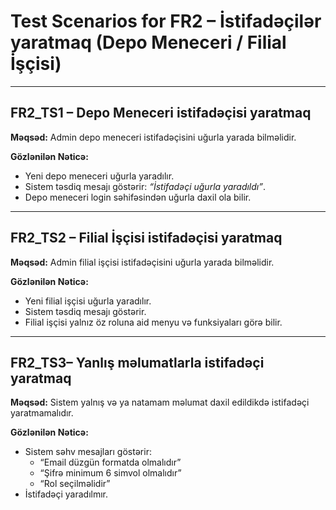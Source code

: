 # Test Scenarios for FR2 – İstifadəçilər yaratmaq (Depo Meneceri / Filial İşçisi)

---

## FR2_TS1 – Depo Meneceri istifadəçisi yaratmaq
**Məqsəd:** Admin depo meneceri istifadəçisini uğurla yarada bilməlidir.  
 
**Gözlənilən Nəticə:**
- Yeni depo meneceri uğurla yaradılır.  
- Sistem təsdiq mesajı göstərir: *“İstifadəçi uğurla yaradıldı”*.  
- Depo meneceri login səhifəsindən uğurla daxil ola bilir.  

---

## FR2_TS2 – Filial İşçisi istifadəçisi yaratmaq
**Məqsəd:** Admin filial işçisi istifadəçisini uğurla yarada bilməlidir.  


**Gözlənilən Nəticə:**
- Yeni filial işçisi uğurla yaradılır.  
- Sistem təsdiq mesajı göstərir.  
- Filial işçisi yalnız öz roluna aid menyu və funksiyaları görə bilir.  

---

## FR2_TS3– Yanlış məlumatlarla istifadəçi yaratmaq
**Məqsəd:** Sistem yalnış və ya natamam məlumat daxil edildikdə istifadəçi yaratmamalıdır.  
  
**Gözlənilən Nəticə:**
- Sistem səhv mesajları göstərir:  
  - “Email düzgün formatda olmalıdır”  
  - “Şifrə minimum 6 simvol olmalıdır”  
  - “Rol seçilməlidir”  
- İstifadəçi yaradılmır.  


